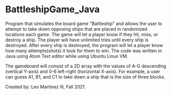 # BattleshipGame_Java
Program that simulates the board game "Battleship" and allows the user to attempt to take down opposing ships that are placed in randomized locations each game.
The game will let a player know if they hit, miss, or destroy a ship. The player will have unlimited tries until every ship is destroyed. After every ship is destroyed, the program will let a player know how many attempts(shots) it took for them to win.
The code was written in Java using Atom Text editor while using Ubuntu Linux VM.

The gameboard will consist of a 2D array with the values of A-G descending (vertical Y-axis) and 0-6 left-right (horizontal X-axis).
For example, a user can guess A1, B1, and C1 to take down a ship that is the size of three blocks.

Created by: Leo Martinez III, Fall 2021.
